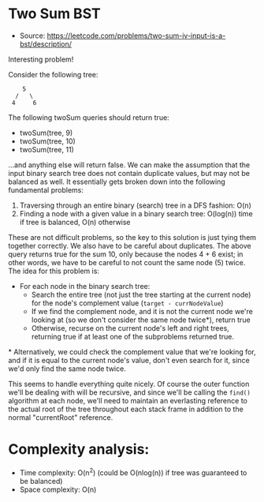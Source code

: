 # Two Sum BST

 - Source: https://leetcode.com/problems/two-sum-iv-input-is-a-bst/description/

Interesting problem!

Consider the following tree:

```
    5
  /   \
 4     6
```

The following twoSum queries should return true:

 - twoSum(tree, 9)
 - twoSum(tree, 10)
 - twoSum(tree, 11)

...and anything else will return false. We can make the assumption that the input
binary search tree does not contain duplicate values, but may not be balanced as well.
It essentially gets broken down into the following fundamental problems:

1. Traversing through an entire binary (search) tree in a DFS fashion: O(n)
1. Finding a node with a given value in a binary search tree: O(log(n)) time if tree is balanced, O(n) otherwise

These are not difficult problems, so the key to this solution is just tying them together
correctly. We also have to be careful about duplicates. The above query returns true for the sum
10, only because the nodes 4 + 6 exist; in other words, we have to be careful to not count the same
node (5) twice. The idea for this problem is:

 - For each node in the binary search tree:
   - Search the entire tree (not just the tree starting at the current node) for the node's complement value (`target - currNodeValue`)
   - If we find the complement node, and it is not the current node we're looking at (so we don't consider the same node twice\*), return true
   - Otherwise, recurse on the current node's left and right trees, returning true if at least one of the subproblems returned true.

\* Alternatively, we could check the complement value that we're looking for, and if it is equal to the current node's value, don't even search
for it, since we'd only find the same node twice.

This seems to handle everything quite nicely. Of course the outer function we'll be dealing with will be recursive, and since we'll be calling
the `find()` algorithm at each node, we'll need to maintain an everlasting reference to the actual root of the tree throughout each stack frame
in addition to the normal "currentRoot" reference.

# Complexity analysis:

 - Time complexity: O(n<sup>2</sup>) (could be O(nlog(n)) if tree was guaranteed to be balanced)
 - Space complexity: O(n)
